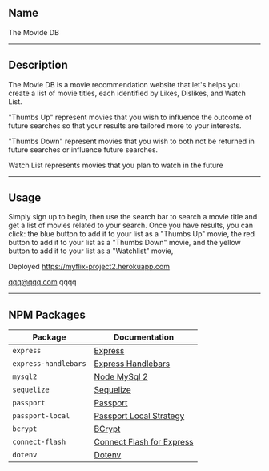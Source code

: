 ## Name

The Movide DB

---

## Description

The Movie DB is a movie recommendation website that let's helps you create a list of movie titles, each identified by Likes, Dislikes, and Watch List.

"Thumbs Up" represent movies that you wish to influence the outcome of future searches so that your results are tailored more to your interests.

"Thumbs Down" represent movies that you wish to both not be returned in future searches or influence future searches.

Watch List represents movies that you plan to watch in the future

---

## Usage

Simply sign up to begin, then use the search bar to search a movie title and get a list of movies related to your search. Once you have results, you can click: the blue button to add it to your list as a "Thumbs Up" movie, the red button to add it to your list as a "Thumbs Down" movie, and the yellow button to add it to your list as a "Watchlist" movie,

Deployed https://myflix-project2.herokuapp.com

qqq@qqq.com
qqqq

---

## NPM Packages

| Package | Documentation |
| ----------- | ----------- |
| `express` | [Express](https://www.npmjs.com/package/express) |
| `express-handlebars` | [Express Handlebars](https://www.npmjs.com/package/express-handlebars) |
| `mysql2` | [Node MySql 2](https://www.npmjs.com/package/mysql2) |
| `sequelize` | [Sequelize](https://www.npmjs.com/package/sequelize) |
| `passport` | [Passport](https://www.npmjs.com/package/passport) |
| `passport-local` | [Passport Local Strategy](https://www.npmjs.com/package/passport-local) |
| `bcrypt` | [BCrypt](https://www.npmjs.com/package/bcrypt) |
| `connect-flash` | [Connect Flash for Express](https://www.npmjs.com/package/connect-flash) |
| `dotenv` | [Dotenv](https://www.npmjs.com/package/dotenv) |

